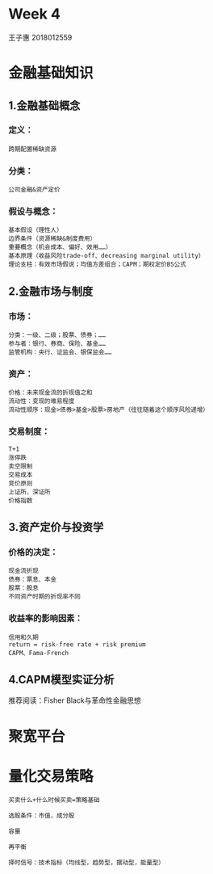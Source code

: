# Week 4
王子惠 2018012559
# 金融基础知识
## 1.金融基础概念
### 定义：
	跨期配置稀缺资源
### 分类：
	公司金融&资产定价
### 假设与概念：
	基本假设（理性人）
	边界条件（资源稀缺&制度费用）
	重要概念（机会成本、偏好、效用……）
	基本原理（收益风险trade-off、decreasing marginal utility）
	理论支柱：有效市场假说；均值方差组合；CAPM；期权定价BS公式

## 2.金融市场与制度
### 市场：
	分类：一级、二级；股票、债券；……
	参与者：银行、券商、保险、基金……
	监管机构：央行、证监会、银保监会……
### 资产：
	价格：未来现金流的折现值之和
	流动性：变现的难易程度
	流动性顺序：现金>债券>基金>股票>房地产（往往随着这个顺序风险递增）
### 交易制度：
	T+1
	涨停跌
	卖空限制
	交易成本
	竞价原则
	上证所、深证所
	价格指数

## 3.资产定价与投资学
### 价格的决定：
	现金流折现
	债券：票息、本金
	股票：股息
	不同资产时期的折现率不同
### 收益率的影响因素：
	信用和久期
	return = risk-free rate + risk premium
	CAPM、Fama-French

## 4.CAPM模型实证分析

推荐阅读：Fisher Black与革命性金融思想


# 聚宽平台

# 量化交易策略
	买卖什么+什么时候买卖=策略基础
	
	选股条件：市值，成分股
	
	容量
	
	再平衡
	
	择时信号：技术指标（均线型，趋势型，摆动型，能量型）

